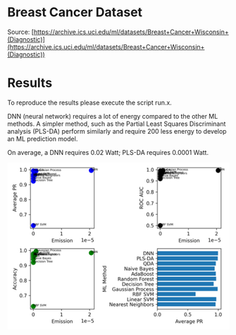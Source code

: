# Breast Cancer Dataset

Source: [https://archive.ics.uci.edu/ml/datasets/Breast+Cancer+Wisconsin+(Diagnostic)](https://archive.ics.uci.edu/ml/datasets/Breast+Cancer+Wisconsin+(Diagnostic))



# Results

To reproduce the results please execute the script run.x.

DNN (neural network) requires a lot of energy compared to the other ML methods.
A simpler method, such as the Partial Least Squares Discriminant analysis (PLS-DA)
perform similarly and require 200 less energy to develop an ML prediction model.

On average, a DNN requires 0.02 Watt; PLS-DA requires 0.0001 Watt.

![Breast Cancer Results](https://raw.githubusercontent.com/gmrandazzo/ClassPipeliner/main/BreastCancer/breast_cancer_results.png)

